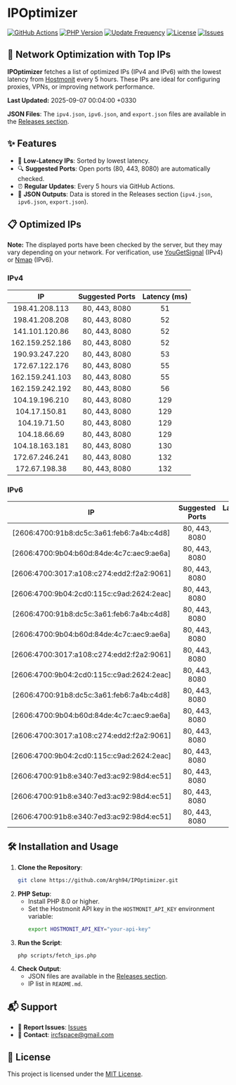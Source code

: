 # IPOptimizer

[![GitHub Actions](https://github.com/Argh94/IPOptimizer/workflows/IPOptimizer/badge.svg)](https://github.com/Argh94/IPOptimizer/actions)
[![PHP Version](https://img.shields.io/badge/PHP-8.0-blue)](https://www.php.net)
[![Update Frequency](https://img.shields.io/badge/Updates-Every%205%20Hours-green)](https://github.com/Argh94/IPOptimizer)
[![License](https://img.shields.io/badge/License-MIT-yellow)](https://opensource.org/licenses/MIT)
[![Issues](https://img.shields.io/github/issues/Argh94/IPOptimizer)](https://github.com/Argh94/IPOptimizer/issues)

## 🚀 Network Optimization with Top IPs

**IPOptimizer** fetches a list of optimized IPs (IPv4 and IPv6) with the lowest latency from [Hostmonit](https://hostmonit.com/) every 5 hours. These IPs are ideal for configuring proxies, VPNs, or improving network performance.

**Last Updated:** 2025-09-07 00:04:00 +0330

**JSON Files**: The `ipv4.json`, `ipv6.json`, and `export.json` files are available in the [Releases section](https://github.com/Argh94/IPOptimizer/releases).

## ✨ Features
- 📡 **Low-Latency IPs**: Sorted by lowest latency.
- 🔍 **Suggested Ports**: Open ports (80, 443, 8080) are automatically checked.
- ⏰ **Regular Updates**: Every 5 hours via GitHub Actions.
- 📄 **JSON Outputs**: Data is stored in the Releases section (`ipv4.json`, `ipv6.json`, `export.json`).

## 📋 Optimized IPs

**Note:** The displayed ports have been checked by the server, but they may vary depending on your network. For verification, use [YouGetSignal](https://www.yougetsignal.com/tools/open-ports/) (IPv4) or [Nmap](https://nmap.org/) (IPv6).

### IPv4
| IP | Suggested Ports | Latency (ms) |
|:---:|:---------------:|:------------:|
| 198.41.208.113 | 80, 443, 8080 | 51 |
| 198.41.208.208 | 80, 443, 8080 | 52 |
| 141.101.120.86 | 80, 443, 8080 | 52 |
| 162.159.252.186 | 80, 443, 8080 | 52 |
| 190.93.247.220 | 80, 443, 8080 | 53 |
| 172.67.122.176 | 80, 443, 8080 | 55 |
| 162.159.241.103 | 80, 443, 8080 | 55 |
| 162.159.242.192 | 80, 443, 8080 | 56 |
| 104.19.196.210 | 80, 443, 8080 | 129 |
| 104.17.150.81 | 80, 443, 8080 | 129 |
| 104.19.71.50 | 80, 443, 8080 | 129 |
| 104.18.66.69 | 80, 443, 8080 | 129 |
| 104.18.163.181 | 80, 443, 8080 | 130 |
| 172.67.246.241 | 80, 443, 8080 | 132 |
| 172.67.198.38 | 80, 443, 8080 | 132 |

### IPv6
| IP | Suggested Ports | Latency (ms) |
|:---:|:---------------:|:------------:|
| [2606:4700:91b8:dc5c:3a61:feb6:7a4b:c4d8] | 80, 443, 8080 | 3 |
| [2606:4700:9b04:b60d:84de:4c7c:aec9:ae6a] | 80, 443, 8080 | 3 |
| [2606:4700:3017:a108:c274:edd2:f2a2:9061] | 80, 443, 8080 | 3 |
| [2606:4700:9b04:2cd0:115c:c9ad:2624:2eac] | 80, 443, 8080 | 3 |
| [2606:4700:91b8:dc5c:3a61:feb6:7a4b:c4d8] | 80, 443, 8080 | 3 |
| [2606:4700:9b04:b60d:84de:4c7c:aec9:ae6a] | 80, 443, 8080 | 3 |
| [2606:4700:3017:a108:c274:edd2:f2a2:9061] | 80, 443, 8080 | 3 |
| [2606:4700:9b04:2cd0:115c:c9ad:2624:2eac] | 80, 443, 8080 | 3 |
| [2606:4700:91b8:dc5c:3a61:feb6:7a4b:c4d8] | 80, 443, 8080 | 3 |
| [2606:4700:9b04:b60d:84de:4c7c:aec9:ae6a] | 80, 443, 8080 | 3 |
| [2606:4700:3017:a108:c274:edd2:f2a2:9061] | 80, 443, 8080 | 3 |
| [2606:4700:9b04:2cd0:115c:c9ad:2624:2eac] | 80, 443, 8080 | 3 |
| [2606:4700:91b8:e340:7ed3:ac92:98d4:ec51] | 80, 443, 8080 | 4 |
| [2606:4700:91b8:e340:7ed3:ac92:98d4:ec51] | 80, 443, 8080 | 4 |
| [2606:4700:91b8:e340:7ed3:ac92:98d4:ec51] | 80, 443, 8080 | 4 |

## 🛠️ Installation and Usage
1. **Clone the Repository**:
   ```bash
   git clone https://github.com/Argh94/IPOptimizer.git
   ```
2. **PHP Setup**:
   - Install PHP 8.0 or higher.
   - Set the Hostmonit API key in the `HOSTMONIT_API_KEY` environment variable:
     ```bash
     export HOSTMONIT_API_KEY="your-api-key"
     ```
3. **Run the Script**:
   ```bash
   php scripts/fetch_ips.php
   ```
4. **Check Output**:
   - JSON files are available in the [Releases section](https://github.com/Argh94/IPOptimizer/releases).
   - IP list in `README.md`.

## 📬 Support
- 🐛 **Report Issues**: [Issues](https://github.com/Argh94/IPOptimizer/issues)
- 📧 **Contact**: [ircfspace@gmail.com](mailto:ircfspace@gmail.com)

## 📄 License
This project is licensed under the [MIT License](https://github.com/Argh94/HandWave/blob/main/LICENCE).
